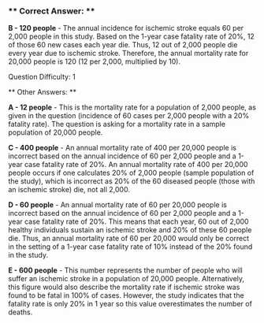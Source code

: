 ### ** Correct Answer: **

**B - 120 people** - The annual incidence for ischemic stroke equals 60 per 2,000 people in this study. Based on the 1-year case fatality rate of 20%, 12 of those 60 new cases each year die. Thus, 12 out of 2,000 people die every year due to ischemic stroke. Therefore, the annual mortality rate for 20,000 people is 120 (12 per 2,000, multiplied by 10).

Question Difficulty: 1

** Other Answers: **

**A - 12 people** - This is the mortality rate for a population of 2,000 people, as given in the question (incidence of 60 cases per 2,000 people with a 20% fatality rate). The question is asking for a mortality rate in a sample population of 20,000 people.

**C - 400 people** - An annual mortality rate of 400 per 20,000 people is incorrect based on the annual incidence of 60 per 2,000 people and a 1-year case fatality rate of 20%. An annual mortality rate of 400 per 20,000 people occurs if one calculates 20% of 2,000 people (sample population of the study), which is incorrect as 20% of the 60 diseased people (those with an ischemic stroke) die, not all 2,000.

**D - 60 people** - An annual mortality rate of 60 per 20,000 people is incorrect based on the annual incidence of 60 per 2,000 people and a 1-year case fatality rate of 20%. This means that each year, 60 out of 2,000 healthy individuals sustain an ischemic stroke and 20% of these 60 people die. Thus, an annual mortality rate of 60 per 20,000 would only be correct in the setting of a 1-year case fatality rate of 10% instead of the 20% found in the study.

**E - 600 people** - This number represents the number of people who will suffer an ischemic stroke in a population of 20,000 people. Alternatively, this figure would also describe the mortality rate if ischemic stroke was found to be fatal in 100% of cases. However, the study indicates that the fatality rate is only 20% in 1 year so this value overestimates the number of deaths.

